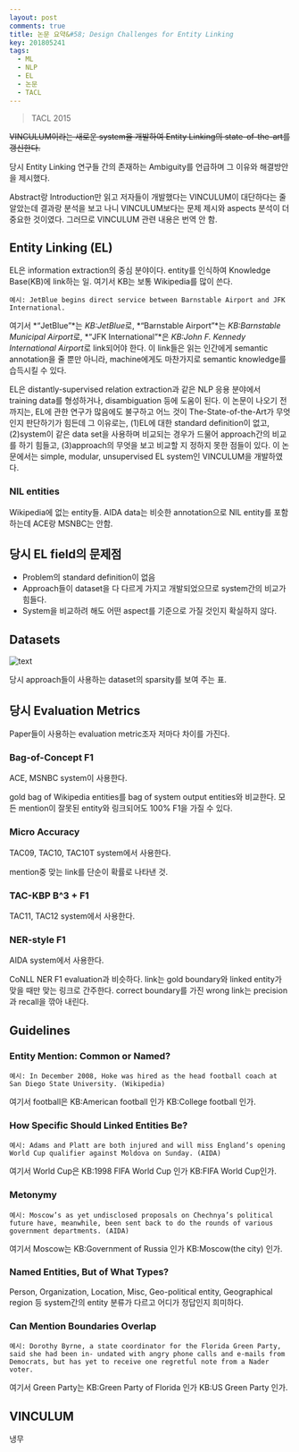 ```yaml
---
layout: post
comments: true
title: 논문 요약&#58; Design Challenges for Entity Linking
key: 201805241
tags:
  - ML
  - NLP
  - EL
  - 논문
  - TACL
---
```


> TACL 2015

~~VINCULUM이라는 새로운 system을 개발하여 Entity Linking의 state-of-the-art를 갱신한다.~~

당시 Entity Linking 연구들 간의 존재하는 Ambiguity를 언급하며 그 이유와 해결방안을 제시했다.

<!--more-->

Abstract랑 Introduction만 읽고 저자들이 개발했다는 VINCULUM이 대단하다는 줄 알았는데
결과랑 분석을 보고 나니 VINCULUM보다는 문제 제시와 aspects 분석이 더 중요한 것이였다.
그러므로 VINCULUM 관련 내용은 번역 안 함.

## Entity Linking (EL)


EL은 information extraction의 중심 분야이다. entity를 인식하여 Knowledge Base(KB)에 link하는 일. 여기서 KB는 보통 Wikipedia를 많이 쓴다.


    예시: JetBlue begins direct service between Barnstable Airport and JFK International.


여기서 *“JetBlue”*는 *KB:JetBlue*로, *“Barnstable Airport”*는 *KB:Barnstable Municipal Airport*로, *“JFK International”*은 *KB:John F. Kennedy International Airport*로 link되어야 한다. 이 link들은 읽는 인간에게 semantic annotation을 줄 뿐만 아니라, machine에게도 마찬가지로 semantic knowledge를 습득시킬 수 있다.

EL은 distantly-supervised relation extraction과 같은 NLP 응용 분야에서 training data를 형성하거나, disambiguation 등에 도움이 된다. 이 논문이 나오기 전까지는, EL에 관한 연구가 많음에도 불구하고 어느 것이 The-State-of-the-Art가 무엇인지 판단하기가 힘든데 그 이유로는, (1)EL에 대한 standard definition이 없고, (2)system이 같은 data set을 사용하며 비교되는 경우가 드물어 approach간의 비교를 하기 힘들고, (3)approach의 무엇을 보고 비교할 지 정하지 못한 점들이 있다. 이 논문에서는 simple, modular, unsupervised EL system인 VINCULUM을 개발하였다.


### NIL entities


Wikipedia에 없는 entity들. AIDA data는 비슷한 annotation으로 NIL entity를 포함하는데 ACE랑 MSNBC는 안함.


## 당시 EL field의 문제점

- Problem의 standard definition이 없음
- Approach들이 dataset을 다 다르게 가지고 개발되었으므로 system간의 비교가 힘들다.
- System을 비교하려 해도 어떤 aspect를 기준으로 가질 것인지 확실하지 않다. 


## Datasets

![text](https://raw.githubusercontent.com/q0115643/my_blog/master/assets/images/paper-summary/Ling-TACL2015/1.png)

당시 approach들이 사용하는 dataset의 sparsity를 보여 주는 표.

## 당시 Evaluation Metrics

Paper들이 사용하는 evaluation metric조자 저마다 차이를 가진다.

### Bag-of-Concept F1

ACE, MSNBC system이 사용한다.

gold bag of Wikipedia entities를 bag of system output entities와 비교한다.
모든 mention이 잘못된 entity와 링크되어도 100% F1을 가질 수 있다.

### Micro Accuracy

TAC09, TAC10, TAC10T system에서 사용한다.

mention중 맞는 link를 단순이 확률로 나타낸 것.

### TAC-KBP B^3 + F1

TAC11, TAC12 system에서 사용한다.

### NER-style F1

AIDA system에서 사용한다.

CoNLL NER F1 evaluation과 비슷하다. link는 gold boundary와 linked entity가 맞을 때만 맞는 링크로 간주한다.
correct boundary를 가진 wrong link는 precision과 recall을 깎아 내린다.

## Guidelines

### Entity Mention: Common or Named?

    예시: In December 2008, Hoke was hired as the head football coach at San Diego State University. (Wikipedia)

여기서 football은 KB:American football 인가 KB:College football 인가.

### How Specific Should Linked Entities Be?

    예시: Adams and Platt are both injured and will miss England’s opening World Cup qualifier against Moldova on Sunday. (AIDA)

여기서 World Cup은 KB:1998 FIFA World Cup 인가 KB:FIFA World Cup인가.

### Metonymy

    예시: Moscow’s as yet undisclosed proposals on Chechnya’s political future have, meanwhile, been sent back to do the rounds of various government departments. (AIDA)

여기서 Moscow는 KB:Government of Russia 인가 KB:Moscow(the city) 인가.

### Named Entities, But of What Types?

Person, Organization, Location, Misc, Geo-political entity, Geographical region 등 system간의 entity 분류가 다르고 어디가 정답인지 희미하다.

### Can Mention Boundaries Overlap

    예시: Dorothy Byrne, a state coordinator for the Florida Green Party, said she had been in- undated with angry phone calls and e-mails from Democrats, but has yet to receive one regretful note from a Nader voter.

여기서 Green Party는 KB:Green Party of Florida 인가 KB:US Green Party 인가.

## VINCULUM

냉무





























